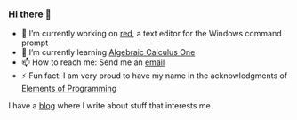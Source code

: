 ### Hi there 👋

<!--
**rksouthee/rksouthee** is a ✨ _special_ ✨ repository because its `README.md` (this file) appears on your GitHub profile.
-->
- 🔭 I’m currently working on [red](https://github.com/rksouthee/red), a text editor for the Windows command prompt
- 🌱 I’m currently learning [Algebraic Calculus One](https://t.co/xYysArWXNs?amp=1)
- 📫 How to reach me: Send me an [email](rksouthee@gmail.com)
- ⚡ Fun fact: I am very proud to have my name in the acknowledgments of [Elements of Programming](http://elementsofprogramming.com)

I have a [blog](https://rksouthee.github.io/) where I write about stuff that interests me.
